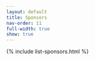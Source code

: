 ```yaml
---
layout: default
title: Sponsors
nav-order: 11
full-width: true
show: true
---
```


{% include list-sponsors.html %}
